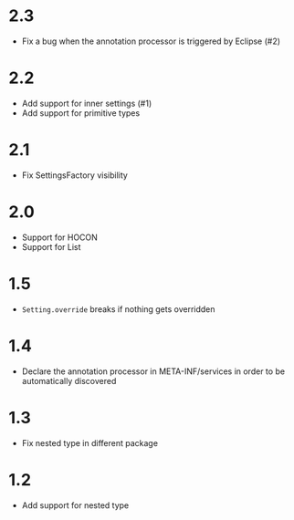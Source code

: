 # 2.3

* Fix a bug when the annotation processor is triggered by Eclipse (#2)

# 2.2

* Add support for inner settings (#1)
* Add support for primitive types

# 2.1

* Fix SettingsFactory visibility

# 2.0

* Support for HOCON
* Support for List

# 1.5

* `Setting.override` breaks if nothing gets overridden

# 1.4

* Declare the annotation processor in META-INF/services in order to be automatically discovered

# 1.3

* Fix nested type in different package

# 1.2

* Add support for nested type
